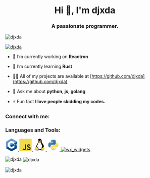 <h1 align="center">Hi 👋, I'm djxda</h1>
<h3 align="center">A passionate programmer.</h3>

<p align="left"> <img src="https://komarev.com/ghpvc/?username=djxda&label=Profile%20views&color=ff00ff&style=flat-square" alt="djxda" /> </p>

<p align="left"> <a href="https://github.com/ryo-ma/github-profile-trophy"><img src="https://github-profile-trophy.vercel.app/?username=djxda" alt="djxda" /></a> </p>

- 🔭 I’m currently working on **Reactron**

- 🌱 I’m currently learning **Rust**

- 👨‍💻 All of my projects are available at [https://github.com/djxda](https://github.com/djxda)

- 💬 Ask me about **python, js, golang**

- ⚡ Fun fact **I love people skidding my codes.**

<h3 align="left">Connect with me:</h3>
<p align="left">
</p>

<h3 align="left">Languages and Tools:</h3>
<p align="left"> <a href="https://www.w3schools.com/cpp/" target="_blank" rel="noreferrer"> <img src="https://raw.githubusercontent.com/devicons/devicon/master/icons/cplusplus/cplusplus-original.svg" alt="cplusplus" width="40" height="40"/> </a> <a href="https://developer.mozilla.org/en-US/docs/Web/JavaScript" target="_blank" rel="noreferrer"> <img src="https://raw.githubusercontent.com/devicons/devicon/master/icons/javascript/javascript-original.svg" alt="javascript" width="40" height="40"/> </a> <a href="https://www.linux.org/" target="_blank" rel="noreferrer"> <img src="https://raw.githubusercontent.com/devicons/devicon/master/icons/linux/linux-original.svg" alt="linux" width="40" height="40"/> </a> <a href="https://www.python.org" target="_blank" rel="noreferrer"> <img src="https://raw.githubusercontent.com/devicons/devicon/master/icons/python/python-original.svg" alt="python" width="40" height="40"/> </a> <a href="https://www.wxwidgets.org/" target="_blank" rel="noreferrer"> <img src="https://upload.wikimedia.org/wikipedia/commons/b/bb/WxWidgets.svg" alt="wx_widgets" width="40" height="40"/> </a> </p>

<p><img align="left" src="https://github-readme-stats.vercel.app/api/top-langs?username=djxda&show_icons=true&theme=tokyonight&locale=en&layout=compact" alt="djxda" /></p>

<p>&nbsp;<img align="center" src="https://github-readme-stats.vercel.app/api?username=djxda&show_icons=true&theme=synthwave&locale=en" alt="djxda" /></p>

<p><img align="center" src="https://github-readme-streak-stats.herokuapp.com/?user=djxda&theme=dark" alt="djxda" /></p>
